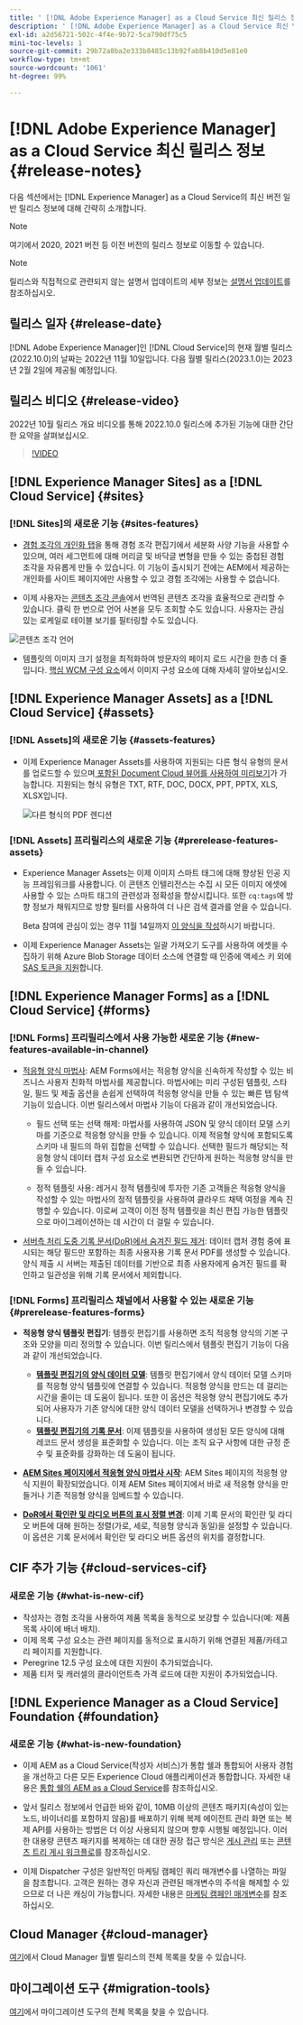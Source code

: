 ```yaml
---
title: ' [!DNL Adobe Experience Manager] as a Cloud Service 최신 릴리스 정보'
description: ' [!DNL Adobe Experience Manager] as a Cloud Service 최신 릴리스 정보'
exl-id: a2d56721-502c-4f4e-9b72-5ca790df75c5
mini-toc-levels: 1
source-git-commit: 29b72a8ba2e333b8485c13b92fab8b410d5e81e0
workflow-type: tm+mt
source-wordcount: '1061'
ht-degree: 99%

---
```



# [!DNL Adobe Experience Manager] as a Cloud Service 최신 릴리스 정보 {#release-notes}

다음 섹션에서는 [!DNL Experience Manager] as a Cloud Service의 최신 버전 일반 릴리스 정보에 대해 간략히 소개합니다.

>[!NOTE]
>
>여기에서 2020, 2021 버전 등 이전 버전의 릴리스 정보로 이동할 수 있습니다.

>[!NOTE]
>
>릴리스와 직접적으로 관련되지 않는 설명서 업데이트의 세부 정보는 [설명서 업데이트](https://experienceleague.adobe.com/docs/experience-manager-release-information/aem-release-updates/doc-updates/documentation-updates.html)를 참조하십시오.

## 릴리스 일자 {#release-date}

[!DNL Adobe Experience Manager]인 [!DNL Cloud Service]의 현재 월별 릴리스(2022.10.0)의 날짜는 2022년 11월 10일입니다. 다음 월별 릴리스(2023.1.0)는 2023년 2월 2일에 제공될 예정입니다.

## 릴리스 비디오 {#release-video}

2022년 10월 릴리스 개요 비디오를 통해 2022.10.0 릴리스에 추가된 기능에 대한 간단한 요약을 살펴보십시오.

>[!VIDEO](https://video.tv.adobe.com/v/3409801/?quality=12)

## [!DNL Experience Manager Sites] as a [!DNL Cloud Service] {#sites}


### [!DNL Sites]의 새로운 기능 {#sites-features}

* [경험 조각의 개인화 탭](/help/sites-cloud/authoring/fundamentals/experience-fragments.md#personalization-experience-fragment)을 통해 경험 조각 편집기에서 세분화 사양 기능을 사용할 수 있으며, 여러 세그먼트에 대해 머리글 및 바닥글 변형을 만들 수 있는 중첩된 경험 조각을 자유롭게 만들 수 있습니다. 이 기능이 출시되기 전에는 AEM에서 제공하는 개인화를 사이트 페이지에만 사용할 수 있고 경험 조각에는 사용할 수 없습니다.

* 이제 사용자는 [콘텐츠 조각 콘솔](/help/sites-cloud/administering/content-fragments/content-fragments-console.md)에서 번역된 콘텐츠 조각을 효율적으로 관리할 수 있습니다. 클릭 한 번으로 언어 사본을 모두 조회할 수도 있습니다. 사용자는 관심 있는 로케일로 테이블 보기를 필터링할 수도 있습니다.

![콘텐츠 조각 언어](/help/release-notes/assets/cfconsole-languages.png)

* 템플릿의 이미지 크기 설정을 최적화하여 방문자의 페이지 로드 시간을 한층 더 줄입니다. [핵심 WCM 구성 요소](https://github.com/adobe/aem-core-wcm-components)에서 이미지 구성 요소에 대해 자세히 알아보십시오.

## [!DNL Experience Manager Assets] as a [!DNL Cloud Service] {#assets}

### [!DNL Assets]의 새로운 기능 {#assets-features}

* 이제 Experience Manager Assets를 사용하여 지원되는 다른 형식 유형의 문서를 업로드할 수 있으며[ 포함된 Document Cloud 뷰어를 사용하여 미리보기](/help/assets/manage-pdf-documents.md)가 가능합니다. 지원되는 형식 유형은 TXT, RTF, DOC, DOCX, PPT, PPTX, XLS, XLSX입니다.

   ![다른 형식의 PDF 렌디션](/help/release-notes/assets/multi-page-other-formats.png)


### [!DNL Assets] 프리릴리스의 새로운 기능 {#prerelease-features-assets}

* Experience Manager Assets는 이제 이미지 스마트 태그에 대해 향상된 인공 지능 프레임워크를 사용합니다. 이 콘텐츠 인텔리전스는 수집 시 모든 이미지 에셋에 사용할 수 있는 스마트 태그의 관련성과 정확성을 향상시킵니다. 또한 `cq:tags`에 방향 정보가 채워지므로 방향 필터를 사용하여 더 나은 검색 결과를 얻을 수 있습니다.

   Beta 참여에 관심이 있는 경우 11월 14일까지 [이 양식을 작성](https://forms.office.com/pages/responsepage.aspx?id=Wht7-jR7h0OUrtLBeN7O4epXZrTVKKdJkUiHeolccf9UNEwyNEpHVEFaODdBNFZQSlFDREZQOVRRTy4u)하시기 바랍니다.

* 이제 Experience Manager Assets는 일괄 가져오기 도구를 사용하여 에셋을 수집하기 위해 Azure Blob Storage 데이터 소스에 연결할 때 인증에 액세스 키 외에 [SAS 토큰을 지원](/help/assets/add-assets.md#asset-bulk-ingestor)합니다.

## [!DNL Experience Manager Forms] as a [!DNL Cloud Service] {#forms}

### [!DNL Forms] 프리릴리스에서 사용 가능한 새로운 기능 {#new-features-available-in-channel}


* [적응형 양식 마법사](/help/forms/creating-adaptive-form.md): AEM Forms에서는 적응형 양식을 신속하게 작성할 수 있는 비즈니스 사용자 친화적 마법사를 제공합니다. 마법사에는 미리 구성된 템플릿, 스타일, 필드 및 제출 옵션을 손쉽게 선택하여 적응형 양식을 만들 수 있는 빠른 탭 탐색 기능이 있습니다. 이번 릴리스에서 마법사 기능이 다음과 같이 개선되었습니다.

   * 필드 선택 또는 선택 해제: 마법사를 사용하여 JSON 및 양식 데이터 모델 스키마를 기준으로 적응형 양식을 만들 수 있습니다. 이제 적응형 양식에 포함되도록 스키마 내 필드의 하위 집합을 선택할 수 있습니다. 선택한 필드가 해당되는 적응형 양식 데이터 캡처 구성 요소로 변환되면 간단하게 원하는 적응형 양식을 만들 수 있습니다.

   * 정적 템플릿 사용: 레거시 정적 템플릿에 투자한 기존 고객들은 적응형 양식을 작성할 수 있는 마법사의 정적 템플릿을 사용하여 클라우드 채택 여정을 계속 진행할 수 있습니다. 이로써 고객이 이전 정적 템플릿을 최신 편집 가능한 템플릿으로 마이그레이션하는 데 시간이 더 걸릴 수 있습니다.

* [서버측 처리 도중 기록 문서(DoR)에서 숨겨진 필드 제거](/help/forms/generate-document-of-record-for-non-xfa-based-adaptive-forms.md): 데이터 캡처 경험 중에 표시되는 해당 필드만 포함하는 최종 사용자용 기록 문서 PDF를 생성할 수 있습니다. 양식 제출 시 서버는 제출된 데이터를 기반으로 최종 사용자에게 숨겨진 필드를 확인하고 일관성을 위해 기록 문서에서 제외합니다.

### [!DNL Forms] 프리릴리스 채널에서 사용할 수 있는 새로운 기능 {#prerelease-features-forms}

* **적응형 양식 템플릿 편집기**: 템플릿 편집기를 사용하면 조직 적응형 양식의 기본 구조와 모양을 미리 정의할 수 있습니다. 이번 릴리스에서 템플릿 편집기 기능이 다음과 같이 개선되었습니다.
   * **[템플릿 편집기의 양식 데이터 모델](/help/forms/creating-adaptive-form.md#edit-form-model-properties-of-an-adaptive-form-edit-form-model)**: 템플릿 편집기에서 양식 데이터 모델 스키마를 적응형 양식 템플릿에 연결할 수 있습니다. 적응형 양식을 만드는 데 걸리는 시간을 줄이는 데 도움이 됩니다. 또한 이 옵션은 적응형 양식 편집기에도 추가되어 사용자가 기존 양식에 대한 양식 데이터 모델을 선택하거나 변경할 수 있습니다.
   * **[템플릿 편집기의 기록 문서](/help/forms/generate-document-of-record-for-non-xfa-based-adaptive-forms.md#document-of-record-support-in-adaptive-form-editor-dor-support-in-adaptiveform)**: 이제 템플릿을 사용하여 생성된 모든 양식에 대해 레코드 문서 생성을 표준화할 수 있습니다. 이는 조직 요구 사항에 대한 규정 준수 및 표준화를 강화하는 데 도움이 됩니다.

* **[AEM Sites 페이지에서 적응형 양식 마법사 시작](/help/forms/embed-adaptive-form-aem-sites.md)**: AEM Sites 페이지의 적응형 양식 지원이 확장되었습니다. 이제 AEM Sites 페이지에서 바로 새 적응형 양식을 만들거나 기존 적응형 양식을 임베드할 수 있습니다.
* **[DoR에서 확인란 및 라디오 버튼의 표시 정렬 변경](/help/forms/generate-document-of-record-for-non-xfa-based-adaptive-forms.md#customize-the-branding-information-in-document-of-record-customize-the-branding-information-in-document-of-record)**: 이제 기록 문서의 확인란 및 라디오 버튼에 대해 원하는 정렬(가로, 세로, 적응형 양식과 동일)을 설정할 수 있습니다. 이 옵션은 기록 문서에서 확인란 및 라디오 버튼 옵션의 위치를 결정합니다.

## CIF 추가 기능 {#cloud-services-cif}

### 새로운 기능 {#what-is-new-cif}

* 작성자는 경험 조각을 사용하여 제품 목록을 동적으로 보강할 수 있습니다(예: 제품 목록 사이에 배너 배치).
* 이제 목록 구성 요소는 관련 페이지를 동적으로 표시하기 위해 연결된 제품/카테고리 페이지를 지원합니다.
* Peregrine 12.5 구성 요소에 대한 지원이 추가되었습니다.
* 제품 티저 및 캐러셀의 클라이언트측 가격 로드에 대한 지원이 추가되었습니다.

## [!DNL Experience Manager as a Cloud Service] Foundation {#foundation}

### 새로운 기능 {#what-is-new-foundation}

* 이제 AEM as a Cloud Service(작성자 서비스)가 통합 쉘과 통합되어 사용자 경험을 개선하고 다른 모든 Experience Cloud 애플리케이션과 통합합니다. 자세한 내용은 [통합 쉘의 AEM as a Cloud Service](/help/overview/aem-cloud-service-on-unified-shell.md)를 참조하십시오.

* 앞서 릴리스 정보에서 언급한 바와 같이, 10MB 이상의 콘텐츠 패키지(속성이 있는 노드, 바이너리를 포함하지 않음)를 배포하기 위해 복제 에이전트 관리 화면 또는 복제 API를 사용하는 방법은 더 이상 사용되지 않으며 향후 시행될 예정입니다. 이러한 대용량 콘텐츠 패키지를 복제하는 데 대한 권장 접근 방식은 [게시 관리](/help/operations/replication.md#manage-publication) 또는 [콘텐츠 트리 게시 워크플로](/help/operations/replication.md#publish-content-tree-workflow)를 참조하십시오.

* 이제 Dispatcher 구성은 일반적인 마케팅 캠페인 쿼리 매개변수를 나열하는 파일을 참조합니다. 고객은 원하는 경우 자신과 관련된 매개변수의 주석을 해제할 수 있으므로 더 나은 캐싱이 가능합니다. 자세한 내용은 [마케팅 캠페인 매개변수](/help/implementing/dispatcher/caching.md#marketing-parameters)를 참조하십시오.

## Cloud Manager {#cloud-manager}

[여기](/help/implementing/cloud-manager/release-notes-cloud-manager/release-notes-cm-current.md)에서 Cloud Manager 월별 릴리스의 전체 목록을 찾을 수 있습니다.

## 마이그레이션 도구 {#migration-tools}

[여기](/help/journey-migration/release-notes/release-notes-migration-tools-current.md)에서 마이그레이션 도구의 전체 목록을 찾을 수 있습니다.
